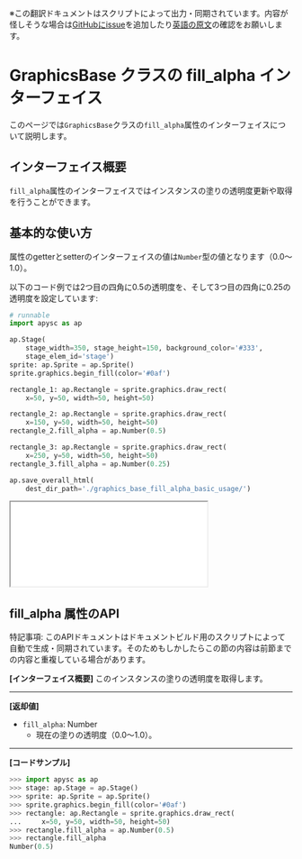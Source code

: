 <span class="inconspicuous-txt">※この翻訳ドキュメントはスクリプトによって出力・同期されています。内容が怪しそうな場合は<a href="https://github.com/simon-ritchie/apysc/issues" target="_blank">GitHubにissue</a>を追加したり[英語の原文](https://simon-ritchie.github.io/apysc/en/graphics_base_fill_alpha.html)の確認をお願いします。</span>

# GraphicsBase クラスの fill_alpha インターフェイス

このページでは`GraphicsBase`クラスの`fill_alpha`属性のインターフェイスについて説明します。

## インターフェイス概要

`fill_alpha`属性のインターフェイスではインスタンスの塗りの透明度更新や取得を行うことができます。

## 基本的な使い方

属性のgetterとsetterのインターフェイスの値は`Number`型の値となります（0.0～1.0）。

以下のコード例では2つ目の四角に0.5の透明度を、そして3つ目の四角に0.25の透明度を設定しています:

```py
# runnable
import apysc as ap

ap.Stage(
    stage_width=350, stage_height=150, background_color='#333',
    stage_elem_id='stage')
sprite: ap.Sprite = ap.Sprite()
sprite.graphics.begin_fill(color='#0af')

rectangle_1: ap.Rectangle = sprite.graphics.draw_rect(
    x=50, y=50, width=50, height=50)

rectangle_2: ap.Rectangle = sprite.graphics.draw_rect(
    x=150, y=50, width=50, height=50)
rectangle_2.fill_alpha = ap.Number(0.5)

rectangle_3: ap.Rectangle = sprite.graphics.draw_rect(
    x=250, y=50, width=50, height=50)
rectangle_3.fill_alpha = ap.Number(0.25)

ap.save_overall_html(
    dest_dir_path='./graphics_base_fill_alpha_basic_usage/')
```

<iframe src="static/graphics_base_fill_alpha_basic_usage/index.html" width="350" height="150"></iframe>

## fill_alpha 属性のAPI

<span class="inconspicuous-txt">特記事項: このAPIドキュメントはドキュメントビルド用のスクリプトによって自動で生成・同期されています。そのためもしかしたらこの節の内容は前節までの内容と重複している場合があります。</span>

**[インターフェイス概要]** このインスタンスの塗りの透明度を取得します。<hr>

**[返却値]**

- `fill_alpha`: Number
  - 現在の塗りの透明度（0.0～1.0）。

<hr>

**[コードサンプル]**

```py
>>> import apysc as ap
>>> stage: ap.Stage = ap.Stage()
>>> sprite: ap.Sprite = ap.Sprite()
>>> sprite.graphics.begin_fill(color='#0af')
>>> rectangle: ap.Rectangle = sprite.graphics.draw_rect(
...     x=50, y=50, width=50, height=50)
>>> rectangle.fill_alpha = ap.Number(0.5)
>>> rectangle.fill_alpha
Number(0.5)
```